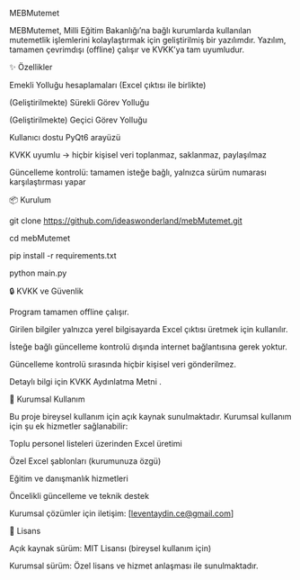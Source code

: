 MEBMutemet

MEBMutemet, Milli Eğitim Bakanlığı’na bağlı kurumlarda kullanılan mutemetlik işlemlerini kolaylaştırmak için geliştirilmiş bir yazılımdır.
Yazılım, tamamen çevrimdışı (offline) çalışır ve KVKK’ya tam uyumludur.

✨ Özellikler

Emekli Yolluğu hesaplamaları (Excel çıktısı ile birlikte)

(Geliştirilmekte) Sürekli Görev Yolluğu

(Geliştirilmekte) Geçici Görev Yolluğu

Kullanıcı dostu PyQt6 arayüzü

KVKK uyumlu → hiçbir kişisel veri toplanmaz, saklanmaz, paylaşılmaz

Güncelleme kontrolü: tamamen isteğe bağlı, yalnızca sürüm numarası karşılaştırması yapar

📦 Kurulum

git clone https://github.com/ideaswonderland/mebMutemet.git

cd mebMutemet

pip install -r requirements.txt

python main.py

🔒 KVKK ve Güvenlik

Program tamamen offline çalışır.

Girilen bilgiler yalnızca yerel bilgisayarda Excel çıktısı üretmek için kullanılır.

İsteğe bağlı güncelleme kontrolü dışında internet bağlantısına gerek yoktur.

Güncelleme kontrolü sırasında hiçbir kişisel veri gönderilmez.

Detaylı bilgi için KVKK Aydınlatma Metni
.

🏢 Kurumsal Kullanım

Bu proje bireysel kullanım için açık kaynak sunulmaktadır.
Kurumsal kullanım için şu ek hizmetler sağlanabilir:

Toplu personel listeleri üzerinden Excel üretimi

Özel Excel şablonları (kurumunuza özgü)

Eğitim ve danışmanlık hizmetleri

Öncelikli güncelleme ve teknik destek

Kurumsal çözümler için iletişim: [leventaydin.ce@gmail.com]

📜 Lisans

Açık kaynak sürüm: MIT Lisansı
 (bireysel kullanım için)

Kurumsal sürüm: Özel lisans ve hizmet anlaşması ile sunulmaktadır.
